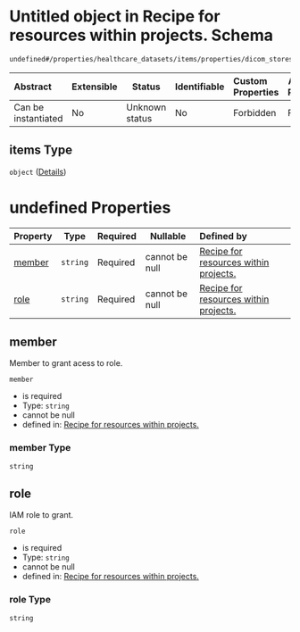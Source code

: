 # Untitled object in Recipe for resources within projects. Schema

```txt
undefined#/properties/healthcare_datasets/items/properties/dicom_stores/items/properties/iam_members/items
```




| Abstract            | Extensible | Status         | Identifiable | Custom Properties | Additional Properties | Access Restrictions | Defined In                                                                                                          |
| :------------------ | ---------- | -------------- | ------------ | :---------------- | --------------------- | ------------------- | ------------------------------------------------------------------------------------------------------------------- |
| Can be instantiated | No         | Unknown status | No           | Forbidden         | Forbidden             | none                | [resources.schema.json\*](../../../../../../../../../../tmp/182028425/resources.schema.json "open original schema") |

## items Type

`object` ([Details](resources-properties-healthcare_datasets-items-properties-dicom_stores-items-properties-iam_members-items.md))

# undefined Properties

| Property          | Type     | Required | Nullable       | Defined by                                                                                                                                                                                                                                                                                             |
| :---------------- | -------- | -------- | -------------- | :----------------------------------------------------------------------------------------------------------------------------------------------------------------------------------------------------------------------------------------------------------------------------------------------------- |
| [member](#member) | `string` | Required | cannot be null | [Recipe for resources within projects.](resources-properties-healthcare_datasets-items-properties-dicom_stores-items-properties-iam_members-items-properties-member.md "undefined#/properties/healthcare_datasets/items/properties/dicom_stores/items/properties/iam_members/items/properties/member") |
| [role](#role)     | `string` | Required | cannot be null | [Recipe for resources within projects.](resources-properties-healthcare_datasets-items-properties-dicom_stores-items-properties-iam_members-items-properties-role.md "undefined#/properties/healthcare_datasets/items/properties/dicom_stores/items/properties/iam_members/items/properties/role")     |

## member

Member to grant acess to role.


`member`

-   is required
-   Type: `string`
-   cannot be null
-   defined in: [Recipe for resources within projects.](resources-properties-healthcare_datasets-items-properties-dicom_stores-items-properties-iam_members-items-properties-member.md "undefined#/properties/healthcare_datasets/items/properties/dicom_stores/items/properties/iam_members/items/properties/member")

### member Type

`string`

## role

IAM role to grant.


`role`

-   is required
-   Type: `string`
-   cannot be null
-   defined in: [Recipe for resources within projects.](resources-properties-healthcare_datasets-items-properties-dicom_stores-items-properties-iam_members-items-properties-role.md "undefined#/properties/healthcare_datasets/items/properties/dicom_stores/items/properties/iam_members/items/properties/role")

### role Type

`string`
